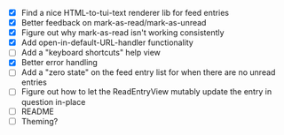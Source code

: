 - [x] Find a nice HTML-to-tui-text renderer lib for feed entries
- [x] Better feedback on mark-as-read/mark-as-unread
- [x] Figure out why mark-as-read isn't working consistently
- [x] Add open-in-default-URL-handler functionality
- [ ] Add a "keyboard shortcuts" help view
- [x] Better error handling
- [ ] Add a "zero state" on the feed entry list for when there are no unread entries
- [ ] Figure out how to let the ReadEntryView mutably update the entry in question in-place
- [ ] README
- [ ] Theming?
